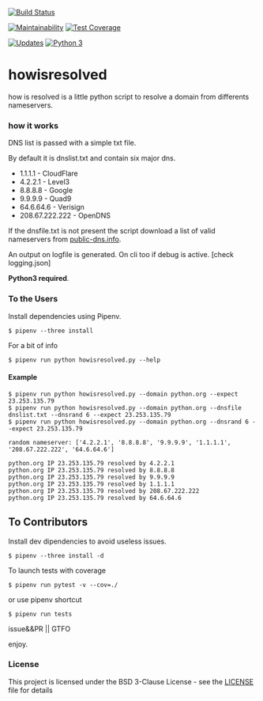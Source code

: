 [![Build Status](https://travis-ci.org/gionniboy/howisresolved.svg?branch=master)](https://travis-ci.org/gionniboy/howisresolved)

[![Maintainability](https://api.codeclimate.com/v1/badges/80fe92c3529f911b676b/maintainability)](https://codeclimate.com/github/gionniboy/howisresolved/maintainability)
[![Test Coverage](https://api.codeclimate.com/v1/badges/80fe92c3529f911b676b/test_coverage)](https://codeclimate.com/github/gionniboy/howisresolved/test_coverage)

[![Updates](https://pyup.io/repos/github/gionniboy/howisresolved/shield.svg)](https://pyup.io/repos/github/gionniboy/howisresolved/)
[![Python 3](https://pyup.io/repos/github/gionniboy/howisresolved/python-3-shield.svg)](https://pyup.io/repos/github/gionniboy/howisresolved/)


# **howisresolved**
how is resolved is a little python script to resolve a domain from differents nameservers.


### **how it works**

DNS list is passed with a simple txt file.

By default it is dnslist.txt and contain six major dns.

- 1.1.1.1 - CloudFlare
- 4.2.2.1 - Level3
- 8.8.8.8 - Google
- 9.9.9.9 - Quad9
- 64.6.64.6 - Verisign
- 208.67.222.222 - OpenDNS

If the dnsfile.txt is not present the script download a list of valid nameservers from [public-dns.info](https://public-dns.info/).

An output on logfile is generated.
On cli too if debug is active. [check logging.json]

**Python3 required**.

### To the Users
Install dependencies using Pipenv.
```console
$ pipenv --three install
```

For a bit of info
```console
$ pipenv run python howisresolved.py --help
```

#### Example
```console
$ pipenv run python howisresolved.py --domain python.org --expect 23.253.135.79
$ pipenv run python howisresolved.py --domain python.org --dnsfile dnslist.txt --dnsrand 6 --expect 23.253.135.79
$ pipenv run python howisresolved.py --domain python.org --dnsrand 6 --expect 23.253.135.79

random nameserver: ['4.2.2.1', '8.8.8.8', '9.9.9.9', '1.1.1.1', '208.67.222.222', '64.6.64.6']

python.org IP 23.253.135.79 resolved by 4.2.2.1
python.org IP 23.253.135.79 resolved by 8.8.8.8
python.org IP 23.253.135.79 resolved by 9.9.9.9
python.org IP 23.253.135.79 resolved by 1.1.1.1
python.org IP 23.253.135.79 resolved by 208.67.222.222
python.org IP 23.253.135.79 resolved by 64.6.64.6
```

## To Contributors
Install dev dipendencies to avoid useless issues.

```console
$ pipenv --three install -d
```

To launch tests with coverage
```console
$ pipenv run pytest -v --cov=./
```

or use pipenv shortcut
```console
$ pipenv run tests
```

issue&&PR || GTFO

enjoy.

### **License**
This project is licensed under the BSD 3-Clause License - see the [LICENSE](LICENSE) file for details
